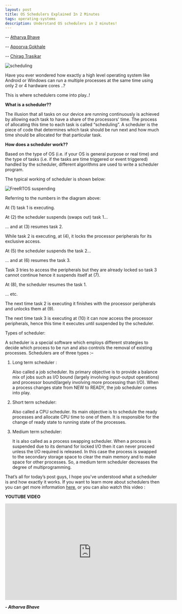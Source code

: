 ```yaml
---
layout: post
title: OS Schedulers Explained In 2 Minutes
tags: operating-systems
description: Understand OS schedulers in 2 minutes!
---
```


-- [Atharva Bhave](https://in.linkedin.com/in/atharvabhave21)

-- [Apoorva Gokhale](https://github.com/apoorva-21)

-- [Chirag Trasikar](https://github.com/chirag16)

<img src="https://blog.oureducation.in/wp-content/uploads/2013/01/scheduling.jpg" alt="scheduling" /> 

Have you ever wondered how exactly a high level operating system like Android or Windows can run a multiple processes at the same time using only 2 or 4 hardware cores ..?

This is where schedulers come into play..!

**What is a scheduler??**

The illusion that all tasks on our device are running continuously is achieved by allowing each task to have a share of the processors' time. The process of allocating this time to each task is called “scheduling”. A scheduler is the piece of code that determines which task should be run next and how much time should be allocated for that particular task.

**How does a scheduler work??**

Based on the type of OS (i.e. if your OS is general purpose or real time) and the type of tasks (i.e. if the tasks are time triggered or event triggered) handled by the scheduler, different algorithms are used to write a scheduler program.

The typical working of scheduler is shown below:

<img src="https://www.freertos.org/implementation/suspending.gif" alt="FreeRTOS suspending" />

Referring to the numbers in the diagram above:

At (1) task 1 is executing.

At (2) the scheduler suspends (swaps out) task 1...

... and at (3) resumes task 2.

While task 2 is executing, at (4), it locks the processor peripherals for its exclusive access.

At (5) the scheduler suspends the task 2...

… and at (6) resumes the task 3.

Task 3 tries to access the peripherals but they are already locked so task 3 cannot continue hence it suspends itself at (7).

At (8), the scheduler resumes the task 1.

... etc.

The next time task 2 is executing it finishes with the processor peripherals and unlocks them at (9).

The next time task 3 is executing at (10) it can now access the processor peripherals, hence this time it executes until suspended by the scheduler.

Types of scheduler:

A scheduler is a special software which employs different strategies to decide which process to be run and also controls the removal of existing processes. Schedulers are of three types :–

1. Long term scheduler :

    Also called a job scheduler. Its primary objective is to provide a balance mix of jobs such as I/O bound (largely involving input-output operations) and processor bound(largely involving more processing than I/O). When a process changes state from NEW to READY, the job scheduler comes into play.

2. Short term scheduler:

    Also called a CPU scheduler. Its main objective is to schedule the ready processes and allocate CPU time to one of them. It is responsible for the change of ready state to running state of the processes.

3. Medium term scheduler:

    It is also called as a process swapping scheduler. When a process is suspended due to its demand for locked I/O then it can never proceed unless the I/O required is released. In this case the process is swapped to the secondary storage space to clear the main memory and to make space for other processes. So, a medium term scheduler decreases the degree of multiprogramming.

That’s all for today’s post guys, I hope you've understood what a scheduler is and how exactly it works. If you want to learn more about schedulers then you can get more information [here](https://www.tutorialspoint.com/operating_system/os_process_scheduling.htm), or you can also watch this video :

**YOUTUBE VIDEO**

<iframe width="560" height="315" src="https://www.youtube.com/embed/1fwxHAf1E88" title="YouTube video player" frameborder="0" allow="accelerometer; autoplay; clipboard-write; encrypted-media; gyroscope; picture-in-picture" allowfullscreen></iframe>

_**- Atharva Bhave**_
